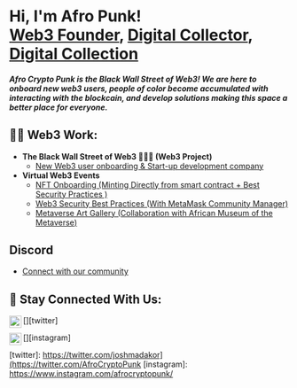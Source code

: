 <h1>Hi, I'm Afro Punk! <br/><a href="https://afrocryptopunk.com/">Web3 Founder</a>, <a href="https://opensea.io/account?tab=featured">Digital Collector</a>, <a href="https://opensea.io/collection/afrocryptopunk">Digital Collection</a>
  <h5> Afro Crypto Punk is the Black Wall Street of Web3! We are here to onboard new web3 users, people of color become accumulated with interacting with the blockcain, and develop solutions making this space a better place for everyone. </h5>

<h2>👨‍💻 Web3 Work:</h2>

- <b>The Black Wall Street of Web3 ✊🏽👑 (Web3 Project)</b>
  - [New Web3 user onboarding & Start-up development company](https://afrocryptopunk.com/)
- <b> Virtual Web3 Events</b>
  - [NFT Onboarding (Minting Directly from smart contract + Best Security Practices )](https://twitter.com/AfroCryptoPunk/status/1486803780876345348?s=20&t=NbQqu9rYQIQyj2_G8uNkTw)
  - [Web3 Security Best Practices (With MetaMask Community Manager)](https://twitter.com/AfroCryptoPunk/status/1481847848769630211?s=20&t=NbQqu9rYQIQyj2_G8uNkTw)
  - [Metaverse Art Gallery (Collaboration with African Museum of the Metaverse)](https://twitter.com/AFRICANMETA/status/1532169040197828610?s=20&t=NbQqu9rYQIQyj2_G8uNkTw)
 
 <h2> Discord</h2>
 
 - [Connect with our community](https://discord.gg/mn7e8Z9bDS)
 
<h2> 🤳 Stay Connected With Us:</h2>

[<img align="left" alt="AfroCryptoPunk | Twitter" width="22px" src="https://cdn.jsdelivr.net/npm/simple-icons@v3/icons/twitter.svg" />][twitter]

[<img align="left" alt="AfroCryptoPunk | Instagram" width="22px" src="https://cdn.jsdelivr.net/npm/simple-icons@v3/icons/instagram.svg" />][instagram]

[twitter]: https://twitter.com/joshmadakor](https://twitter.com/AfroCryptoPunk
[instagram]: https://www.instagram.com/afrocryptopunk/

<!--
**Sam-Blade/Sam-Blade** is a ✨ _special_ ✨ repository because its `README.md` (this file) appears on your GitHub profile.

Here are some ideas to get you started:

- 🔭 I’m currently working on 
- 🌱 I’m currently learning ...
- 👯 I’m looking to collaborate on ...
- 🤔 I’m looking for help with ...
- 💬 Ask me about ...
- 📫 How to reach me: ...
- 😄 Pronouns: ...
- ⚡ Fun fact: ...
-->
